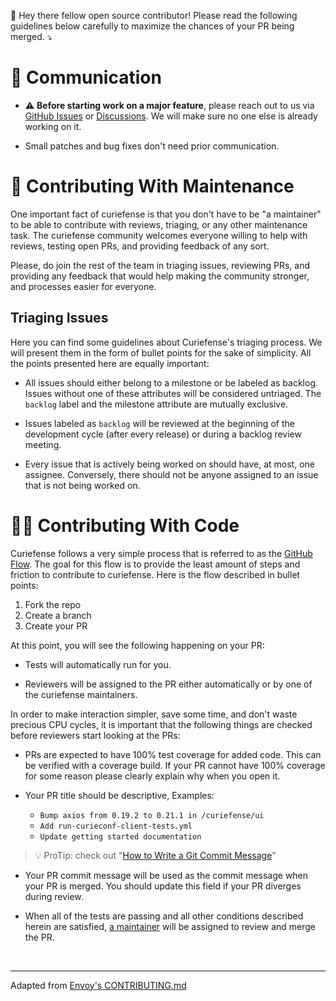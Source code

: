 👋 Hey there fellow open source contributor! Please read the following guidelines below carefully to maximize the chances of your PR being merged. ⤵️

# 💬 Communication

* ⚠️ **Before starting work on a major feature**, please reach out to us via [GitHub Issues](https://github.com/curiefense/curiefense/issues/new?assignees=&labels=&template=feature_request.md&title=) or [ Discussions](https://github.com/curiefense/curiefense/discussions/categories/q-a). We will make sure no one else is already working on it.

* Small patches and bug fixes don't need prior communication.

# 📑 Contributing With Maintenance

One important fact of curiefense is that you don't have to be "a maintainer" to
be able to contribute with reviews, triaging, or any other maintenance task.
The curiefense community welcomes everyone willing to help with reviews,
testing open PRs, and providing feedback of any sort.

Please, do join the rest of the team in triaging issues, reviewing PRs, and
providing any feedback that would help making the community stronger, and
processes easier for everyone.

## Triaging Issues

Here you can find some guidelines about Curiefense's triaging process. We will present them in the
form of bullet points for the sake of simplicity. All the points presented here are equally
important:

* All issues should either belong to a milestone or be labeled as backlog. Issues without one of
these attributes will be considered untriaged. The `backlog` label and the milestone attribute are
mutually exclusive.

* Issues labeled as `backlog` will be reviewed at  the beginning of the development cycle (after
every release) or during a backlog review meeting.

* Every issue that is actively being worked on should have, at most, one assignee. Conversely, there
should not be anyone assigned to an issue that is not being worked on.


# 👩‍💻 Contributing With Code

Curiefense follows a very simple process that is referred to as the [GitHub
Flow](https://guides.github.com/introduction/flow/). The goal for this flow is
to provide the least amount of steps and friction to contribute to curiefense.
Here is the flow described in bullet points:

1. Fork the repo
1. Create a branch
1. Create your PR


At this point, you will see the following happening on your PR:

* Tests will automatically run for you.

* Reviewers will be assigned to the PR either automatically or by one of the
  curiefense maintainers.

In order to make interaction simpler, save some time, and don't waste precious
CPU cycles, it is important that the following things are checked before
reviewers start looking at the PRs:

* PRs are expected to have 100% test coverage for added code. This can be verified with a coverage
  build. If your PR cannot have 100% coverage for some reason please clearly explain why when you
  open it.

* Your PR title should be descriptive, Examples:
  * `Bump axios from 0.19.2 to 0.21.1 in /curiefense/ui`
  * `Add run-curieconf-client-tests.yml`
  * `Update getting started documentation`

> 💡 ProTip: check out "[How to Write a Git Commit Message](https://chris.beams.io/posts/git-commit/)"

* Your PR commit message will be used as the commit message when your PR is merged. You should
  update this field if your PR diverges during review.

* When all of the tests are passing and all other conditions described herein are satisfied, [a
  maintainer](https://github.com/curiefense/curiefense/graphs/contributors) will be assigned to review and merge the PR.

<br>

---

Adapted from [Envoy's CONTRIBUTING.md](https://github.com/envoyproxy/envoy/blob/main/CONTRIBUTING.md)
